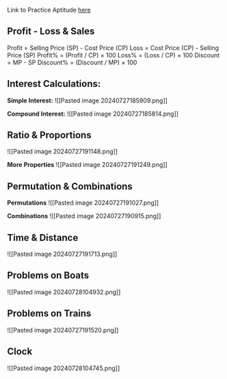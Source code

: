 Link to Practice Aptitude [here](https://www.indiabix.com/aptitude/questions-and-answers/)
## Profit - Loss & Sales
Profit = Selling Price (SP) - Cost Price (CP)
Loss = Cost Price (CP) - Selling Price (SP)
Profit% = (Profit / CP) × 100
Loss% = (Loss / CP) × 100
Discount = MP - SP
Discount% = (Discount / MP) × 100

## Interest Calculations:
**Simple Interest:**
![[Pasted image 20240727185909.png]]

**Compound Interest:**
![[Pasted image 20240727185814.png]]

## Ratio & Proportions
![[Pasted image 20240727191148.png]]

**More Properties**
![[Pasted image 20240727191249.png]]

## Permutation & Combinations
**Permutations**
![[Pasted image 20240727191027.png]]

**Combinations**
![[Pasted image 20240727190915.png]]

## Time & Distance
![[Pasted image 20240727191713.png]]

## Problems on Boats
![[Pasted image 20240728104932.png]]

## Problems on Trains
![[Pasted image 20240727191520.png]]

## Clock
![[Pasted image 20240728104745.png]]

